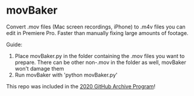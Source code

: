 # movBaker

Convert .mov files (Mac screen recordings, iPhone) to .m4v files you can edit in Premiere Pro.  Faster than manually fixing large amounts of footage.

Guide:
1. Place movBaker.py in the folder containing the .mov files you want to prepare.  There can be other non-.mov in the folder as well, movBaker won't damage them
2. Run movBaker with 'python movBaker.py'

This repo was included in the [2020 GitHub Archive Program](https://archiveprogram.github.com/)!
